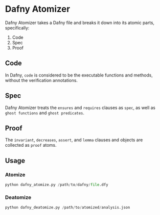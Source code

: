 # Dafny Atomizer

Dafny Atomizer takes a Dafny file and breaks it down into its atomic parts, specifically:

1. Code
1. Spec
1. Proof

## Code

In Dafny, `code` is considered to be the executable functions and methods, without the verification annotations.

## Spec
Dafny Atomizer treats the `ensures` and `requires` clauses as `spec`, as well as `ghost functions` and `ghost predicates`.

## Proof
The `invariant`, `decreases`, `assert`, and `lemma` clauses and objects are collected as `proof` atoms.

## Usage

### Atomize
```python
python dafny_atomize.py /path/to/dafny/file.dfy
```

### Deatomize
```python
python dafny_deatomize.py /path/to/atomized/analysis.json
```
